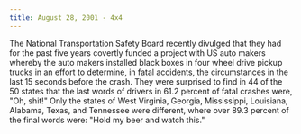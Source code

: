 ```yaml
---
title: August 28, 2001 - 4x4
---
```

The National Transportation Safety Board recently divulged that they had for the past five years covertly funded a project with US auto makers whereby the auto makers installed black boxes in four wheel drive pickup trucks in an effort to determine, in fatal accidents, the circumstances in the last 15 seconds before the crash. They were surprised to find in 44 of the 50 states that the last words of drivers in 61.2 percent of fatal crashes were, "Oh, shit!" Only the states of West Virginia, Georgia, Mississippi, Louisiana, Alabama, Texas, and Tennessee were different, where over 89.3 percent of the final words were: "Hold my beer and watch this."